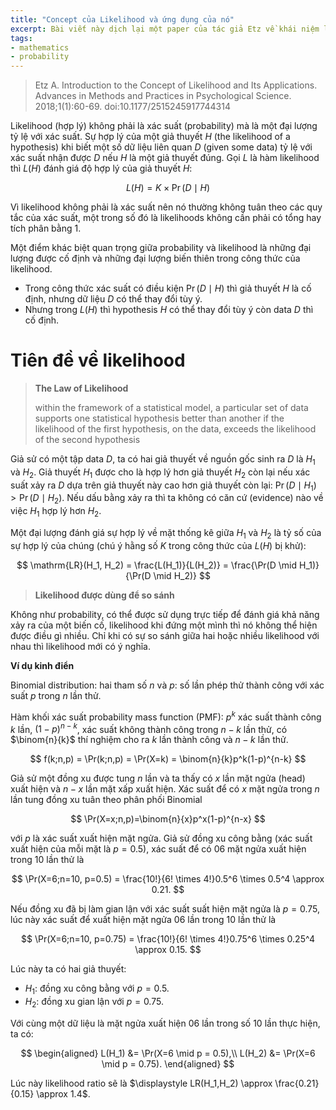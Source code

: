 ```yaml
---
title: "Concept của Likelihood và ứng dụng của nó"
excerpt: Bài viết này dịch lại một paper của tác giả Etz về khái niệm likelihood (sự hợp lý) trong lý thuyết xác suất, đồng thời trình bày một số ứng dụng cơ bản của khái niệm này.
tags: 
- mathematics
- probability
---
```


> Etz A. Introduction to the Concept of Likelihood and Its Applications. Advances in Methods and Practices in Psychological Science. 2018;1(1):60-69. doi:10.1177/2515245917744314

Likelihood (hợp lý) không phải là xác suất (probability) mà là một đại lượng tỷ lệ với xác suất. Sự hợp lý của một giả thuyết $H$ (the likelihood of a hypothesis) khi biết một số dữ liệu liên quan $D$ (given some data) tỷ lệ với xác suất nhận được $D$ nếu $H$ là một giả thuyết đúng. Gọi $L$ là hàm likelihood thì $L(H)$ đánh giá độ hợp lý của giả thuyết $H$:

$$
L(H) = K \times \Pr(D \mid H)
$$

Vì likelihood không phải là xác suất nên nó thường không tuân theo các quy tắc của xác suất, một trong số đó là likelihoods không cần phải có tổng hay tích phân bằng 1.

Một điểm khác biệt quan trọng giữa probability và likelihood là những đại lượng được cố định và những đại lượng biến thiên trong công thức của likelihood.
- Trong công thức xác suất có điều kiện $\Pr(D \mid H)$ thì giả thuyết $H$ là cố định, nhưng dữ liệu $D$ có thể thay đổi tùy ý.
- Nhưng trong $L(H)$ thì hypothesis $H$ có thể thay đổi tùy ý còn data $D$ thì cố định.

# Tiên đề về likelihood

> __The Law of Likelihood__
> 
> within the framework of a statistical model, a particular set of data supports one statistical hypothesis better than another if the likelihood of the first hypothesis, on the data, exceeds the likelihood of the second hypothesis

Giả sử có một tập data $D$, ta có hai giả thuyết về nguồn gốc sinh ra $D$ là $H_1$ và $H_2$. Giả thuyết $H_1$ được cho là hợp lý hơn giả thuyết $H_2$ còn lại nếu xác suất xảy ra $D$ dựa trên giả thuyết này cao hơn giả thuyết còn lại: $\Pr(D \mid H_1) > \Pr(D \mid H_2)$. Nếu dấu bằng xảy ra thì ta không có căn cứ (evidence) nào về việc $H_1$ hợp lý hơn $H_2$.

Một đại lượng đánh giá sự hợp lý về mặt thống kê giữa $H_1$ và $H_2$ là tỷ số của sự hợp lý của chúng (chú ý hằng số $K$ trong công thức của $L(H)$ bị khử):

$$
\mathrm{LR}(H_1, H_2) = \frac{L(H_1)}{L(H_2)} = \frac{\Pr(D \mid H_1)}{\Pr(D \mid H_2)}
$$

> __Likelihood được dùng để so sánh__

Không như probability, có thể được sử dụng trực tiếp để đánh giá khả năng xảy ra của một biến cố, likelihood khi đứng một mình thì nó không thể hiện được điều gì nhiều. Chỉ khi có sự so sánh giữa hai hoặc nhiều likelihood với nhau thì likelihood mới có ý nghĩa.

__Ví dụ kinh điển__

Binomial distribution: hai tham số $n$ và $p$: số lần phép thử thành công với xác suất $p$ trong $n$ lần thử.

Hàm khối xác suất probability mass function (PMF): $p^k$ xác suất thành công $k$ lần, $(1-p)^{n-k}$, xác suất không thành công trong $n-k$ lần thử, có $\binom{n}{k}$ thí nghiệm cho ra $k$ lần thành công và $n-k$ lần thử. 

$$
f(k;n,p) = \Pr(k;n,p) = \Pr(X=k) = \binom{n}{k}p^k(1-p)^{n-k}
$$

Giả sử một đồng xu được tung $n$ lần và ta thấy có $x$ lần mặt ngửa (head) xuất hiện và $n-x$ lần mặt xấp xuất hiện. Xác suất để có $x$ mặt ngửa trong $n$ lần tung đồng xu tuân theo phân phối Binomial

$$
\Pr(X=x;n,p)=\binom{n}{x}p^x(1-p)^{n-x}
$$

với $p$ là xác suất xuất hiện mặt ngửa.
Giả sử đồng xu công bằng (xác suất xuất hiện của mỗi mặt là $p=0.5$), xác suất để có $06$ mặt ngửa xuất hiện trong $10$ lần thử là 

$$
\Pr(X=6;n=10, p=0.5) = \frac{10!}{6! \times 4!}0.5^6 \times 0.5^4 \approx 0.21.
$$

Nếu đồng xu đã bị làm gian lận với xác suất suất hiện mặt ngửa là $p = 0.75$, lúc này xác suất để xuất hiện mặt ngửa 06 lần trong 10 lần thử là

$$
\Pr(X=6;n=10, p=0.75) = \frac{10!}{6! \times 4!}0.75^6 \times 0.25^4 \approx 0.15.
$$

Lúc này ta có hai giả thuyết:
- $H_1$: đồng xu công bằng với $p = 0.5$.
- $H_2$: đồng xu gian lận với $p=0.75$.

Với cùng một dữ liệu là mặt ngửa xuất hiện 06 lần trong số 10 lần thực hiện, ta có:

$$
\begin{aligned}
L(H_1) &= \Pr(X=6 \mid p = 0.5),\\
L(H_2) &= \Pr(X=6 \mid p = 0.75).
\end{aligned}
$$

Lúc này likelihood ratio sẽ là $\displaystyle  LR(H_1,H_2) \approx \frac{0.21}{0.15} \approx 1.4$.
